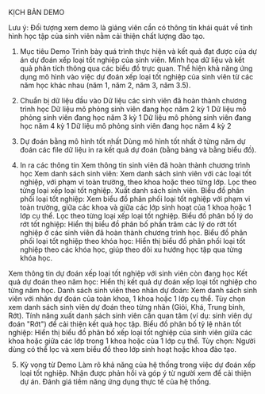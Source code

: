 KỊCH BẢN DEMO

Lưu ý: Đối tượng xem demo là giảng viên cần có thông tin khái quát về tình hình học tập của sinh viên nằm cải thiện chất lượng đào tạo.
1. Mục tiêu Demo
Trình bày quá trình thực hiện và kết quả đạt được của dự án dự đoán xếp loại tốt nghiệp của sinh viên.
Minh họa dữ liệu và kết quả phân tích thông qua các biểu đồ trực quan.
Thể hiện khả năng ứng dụng mô hình vào việc dự đoán xếp loại tốt nghiệp của sinh viên từ các năm học khác nhau (năm 1, năm 2, năm 3, năm 3.5).

2. Chuẩn bị dữ liệu đầu vào
Dữ liệu các sinh viên đã hoàn thành chương trình học
Dữ liệu mô phỏng sinh viên đang học năm 2 kỳ 1
Dữ liệu mô phỏng sinh viên đang học năm 3 kỳ 1
Dữ liệu mô phỏng sinh viên đang học năm 4 kỳ 1
Dữ liệu mô phỏng sinh viên đang học năm 4 kỳ 2

3. Dự đoán bằng mô hình tốt nhất
Dùng mô hình tốt nhất ở từng năm dự đoán các file dữ liệu in ra kết quả dự đoán (bằng bảng và bằng biểu đồ).

4. In ra các thông tin
Xem thông tin sinh viên đã hoàn thành chương trình học
Xem danh sách sinh viên:
Xem danh sách sinh viên với các loại tốt nghiệp, với phạm vi toàn trường, theo khoa hoặc theo từng lớp.
Lọc theo từng loại xếp loại tốt nghiệp.
Xuất danh sách sinh viên.
Biểu đồ phân phối loại tốt nghiệp:
Xem biểu đồ phân phối loại tốt nghiệp với phạm vi toàn trường, giữa các khoa và giữa các lớp sinh hoạt của 1 khoa hoặc 1 lớp cụ thể.
Lọc theo từng loại xếp loại tốt nghiệp.
Biểu đồ phân bố lý do rớt tốt nghiệp:
Hiển thị biểu đồ phân bố phần trăm các lý do rớt tốt nghiệp ở các sinh viên đã hoàn thành chương trình học.
Biểu đồ phân phối loại tốt nghiệp theo khóa học:
Hiển thị biểu đồ phân phối loại tốt nghiệp theo các khóa học, giúp theo dõi xu hướng học tập qua từng khóa học.

Xem thông tin dự đoán xếp loại tốt nghiệp với sinh viên còn đang học
Kết quả dự đoán theo năm học:
Hiển thị kết quả dự đoán xếp loại tốt nghiệp cho từng năm học.
Danh sách sinh viên theo nhãn dự đoán:
Xem danh sách sinh viên với nhãn dự đoán của toàn khoa, 1 khoa hoặc 1 lớp cụ thể.
Tùy chọn xem danh sách sinh viên dự đoán theo từng nhãn (Giỏi, Khá, Trung bình, Rớt).
Tính năng xuất danh sách sinh viên cần quan tâm (ví dụ: sinh viên dự đoán "Rớt") để cải thiện kết quả học tập.
Biểu đồ phân bố tỷ lệ nhãn tốt nghiệp:
Hiển thị biểu đồ phân bố xếp loại tốt nghiệp của sinh viên giữa các khoa hoặc giữa các lớp trong 1 khoa hoặc của 1 lớp cụ thể.
Tùy chọn: Người dùng có thể lọc và xem biểu đồ theo lớp sinh hoạt hoặc khoa đào tạo.

5. Kỳ vọng từ Demo
Làm rõ khả năng của hệ thống trong việc dự đoán xếp loại tốt nghiệp.
Nhận được phản hồi và góp ý từ người xem để cải thiện dự án.
Đánh giá tiềm năng ứng dụng thực tế của hệ thống.

